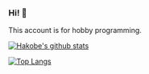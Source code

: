 ### Hi! 🌱

This account is for hobby programming.

[![Hakobe's github stats](https://github-readme-stats.vercel.app/api?username=hakobera-ss)](https://github.com/hakobera-ss/github-readme-stats)

[![Top Langs](https://github-readme-stats.vercel.app/api/top-langs/?username=hakobera-ss)](https://github.com/hakobera-ss/github-readme-stats)

<!--
**hakobera-ss/hakobera-ss** is a ✨ _special_ ✨ repository because its `README.md` (this file) appears on your GitHub profile.

Here are some ideas to get you started:

- 🔭 I’m currently working on ...
- 🌱 I’m currently learning ...
- 👯 I’m looking to collaborate on ...
- 🤔 I’m looking for help with ...
- 💬 Ask me about ...
- 📫 How to reach me: ...
- 😄 Pronouns: ...
- ⚡ Fun fact: ...
-->
